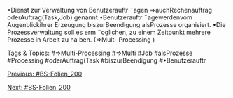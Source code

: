 •Dienst zur Verwaltung von Benutzerauftr ¨agen
⇒auchRechenauftrag oderAuftrag(Task,Job) genannt
•Benutzerauftr ¨agewerdenvom Augenblickihrer Erzeugung biszurBeendigung alsProzesse organisiert.
•Die Prozessverwaltung soll es erm ¨oglichen, zu einem Zeitpunkt mehrere Prozesse in Arbeit zu ha ben.
(⇒Multi-Processing )

   Tags & Topics:
   #⇒Multi-Processing
   #⇒Multi
   #Job
   #alsProzesse
   #Processing
   #oderAuftrag(Task
   #biszurBeendigung
   #•Benutzerauftr

[Previous: #BS-Folien_200](BS-Folien_200.md)

[Next: #BS-Folien_200](BS-Folien_200.md)